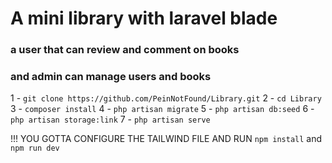 # A mini library with laravel blade

### a user that can review and comment on books

### and admin can manage users and books


1 - `git clone https://github.com/PeinNotFound/Library.git`
2 - `cd Library`
3 - `composer install`
4 - `php artisan migrate`
5 - `php artisan db:seed`
6 - `php artisan storage:link`
7 - `php artisan serve`

!!! YOU GOTTA CONFIGURE THE TAILWIND FILE AND RUN `npm install` and `npm run dev`